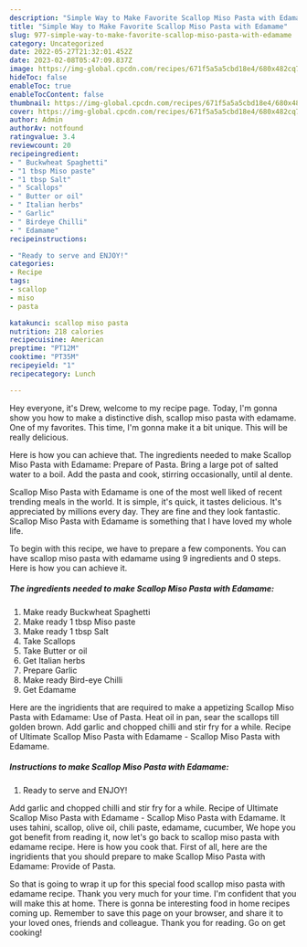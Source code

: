 ```yaml
---
description: "Simple Way to Make Favorite Scallop Miso Pasta with Edamame"
title: "Simple Way to Make Favorite Scallop Miso Pasta with Edamame"
slug: 977-simple-way-to-make-favorite-scallop-miso-pasta-with-edamame
category: Uncategorized
date: 2022-05-27T21:32:01.452Z
date: 2023-02-08T05:47:09.837Z
image: https://img-global.cpcdn.com/recipes/671f5a5a5cbd18e4/680x482cq70/scallop-miso-pasta-with-edamame-recipe-main-photo.jpg
hideToc: false
enableToc: true
enableTocContent: false
thumbnail: https://img-global.cpcdn.com/recipes/671f5a5a5cbd18e4/680x482cq70/scallop-miso-pasta-with-edamame-recipe-main-photo.jpg
cover: https://img-global.cpcdn.com/recipes/671f5a5a5cbd18e4/680x482cq70/scallop-miso-pasta-with-edamame-recipe-main-photo.jpg
author: Admin
authorAv: notfound
ratingvalue: 3.4
reviewcount: 20
recipeingredient:
- " Buckwheat Spaghetti"
- "1 tbsp Miso paste"
- "1 tbsp Salt"
- " Scallops"
- " Butter or oil"
- " Italian herbs"
- " Garlic"
- " Birdeye Chilli"
- " Edamame"
recipeinstructions:

- "Ready to serve and ENJOY!"
categories:
- Recipe
tags:
- scallop
- miso
- pasta

katakunci: scallop miso pasta 
nutrition: 218 calories
recipecuisine: American
preptime: "PT12M"
cooktime: "PT35M"
recipeyield: "1"
recipecategory: Lunch

---
```



Hey everyone, it's Drew, welcome to my recipe page. Today, I'm gonna show you how to make a distinctive dish, scallop miso pasta with edamame. One of my favorites. This time, I'm gonna make it a bit unique. This will be really delicious.

Here is how you can achieve that. The ingredients needed to make Scallop Miso Pasta with Edamame: Prepare of Pasta. Bring a large pot of salted water to a boil. Add the pasta and cook, stirring occasionally, until al dente.

Scallop Miso Pasta with Edamame is one of the most well liked of recent trending meals in the world. It is simple, it's quick, it tastes delicious. It's appreciated by millions every day. They are fine and they look fantastic. Scallop Miso Pasta with Edamame is something that I have loved my whole life.


To begin with this recipe, we have to prepare a few components. You can have scallop miso pasta with edamame using 9 ingredients and 0 steps. Here is how you can achieve it.

<!--inarticleads1-->

##### The ingredients needed to make Scallop Miso Pasta with Edamame:

1. Make ready  Buckwheat Spaghetti
1. Make ready 1 tbsp Miso paste
1. Make ready 1 tbsp Salt
1. Take  Scallops
1. Take  Butter or oil
1. Get  Italian herbs
1. Prepare  Garlic
1. Make ready  Bird-eye Chilli
1. Get  Edamame


Here are the ingridients that are required to make a appetizing Scallop Miso Pasta with Edamame: Use of Pasta. Heat oil in pan, sear the scallops till golden brown. Add garlic and chopped chilli and stir fry for a while. Recipe of Ultimate Scallop Miso Pasta with Edamame - Scallop Miso Pasta with Edamame. 

<!--inarticleads2-->

##### Instructions to make Scallop Miso Pasta with Edamame:


1. Ready to serve and ENJOY!

Add garlic and chopped chilli and stir fry for a while. Recipe of Ultimate Scallop Miso Pasta with Edamame - Scallop Miso Pasta with Edamame. It uses tahini, scallop, olive oil, chili paste, edamame, cucumber, We hope you got benefit from reading it, now let&#39;s go back to scallop miso pasta with edamame recipe. Here is how you cook that. First of all, here are the ingridients that you should prepare to make Scallop Miso Pasta with Edamame: Provide of Pasta. 

So that is going to wrap it up for this special food scallop miso pasta with edamame recipe. Thank you very much for your time. I'm confident that you will make this at home. There is gonna be interesting food in home recipes coming up. Remember to save this page on your browser, and share it to your loved ones, friends and colleague. Thank you for reading. Go on get cooking!
